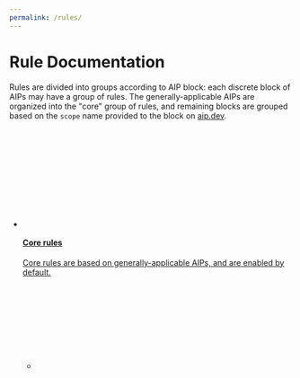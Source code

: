 ```yaml
---
permalink: /rules/
---
```


# Rule Documentation

Rules are divided into groups according to AIP block: each discrete block of
AIPs may have a group of rules. The generally-applicable AIPs are organized
into the "core" group of rules, and remaining blocks are grouped based on the
`scope` name provided to the block on [aip.dev][].

<ul class="glue-tile-set glue-mod-mt-std" style="margin-top: 40px;">
  <li>
    <a class="glue-tile glue-tile--border glue-tile--hoverable"
        aria-label="Image tile" href="/rules/core/" tabindex="0">
      <div class="glue-tile__header glue-tile__header--icon">
        <svg role="img" class="glue-tile__icon">
          <use xlink:href="#glue-color-google-logo" x="-76"></use>
        </svg>
      </div>
      <div class="glue-tile__body">
        <h4 class="glue-tile__headline">
          Core rules
        </h4>
        <p class="glue-tile__description">
          Core rules are based on generally-applicable AIPs, and are enabled
          by default.
        </p>
        <ul class="glue-tile__links">
          <li class="glue-tile__link">
            <svg role="img" class="glue-tile__link glue-tile__link--arrow">
              <use xlink:href="#mi-arrow-forward-no-bg"></use>
            </svg>
          </li>
        </ul>
      </div>
    </a>
  </li>
</ul>

[aip.dev]: https://aip.dev/
